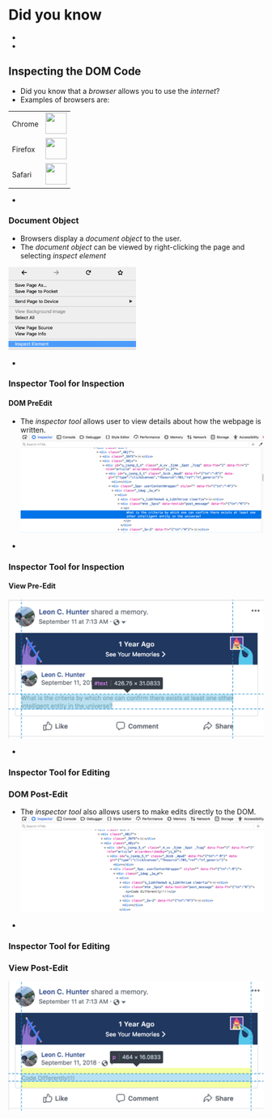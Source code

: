 # Did you know








-
-
## Inspecting the DOM Code
* Did you know that a _browser_ allows you to use the _internet_?
* Examples of browsers are:
<table>
	<tr>
		<td>
			Chrome
		</td>
		<td>
			<img src="./img/chrome.ico" height="42" width="42">
		</td>
	</tr>
	<tr>
		<td>
			Firefox
		</td>
		<td>
			<img src="./img/firefox.ico" height="42" width="42">
		</td>
	</tr>
		<td>
			Safari
		</td>
		<td>
			<img src="./img/safari.ico" height="42" width="42">
		</td>
	</tr>
</table>



-
### Document Object
* Browsers display a _document object_ to the user.
* The _document object_ can be viewed by right-clicking the page and selecting _inspect element_
<img src="./img/browser-menu.png" style="height:50%; width:50%">


-
### Inspector Tool for Inspection
#### DOM PreEdit
* The _inspector tool_ allows user to view details about how the webpage is written.
![](./img/dom-preedit.png)

-
### Inspector Tool for Inspection
#### View Pre-Edit
![](./img/view-preedit.png)

-
### Inspector Tool for Editing
### DOM Post-Edit
* The _inspector tool_ also allows users to make edits directly to the DOM.
![](./img/dom-postedit.png)


-
### Inspector Tool for Editing
### View Post-Edit
![](./img/view-postedit.png)